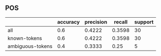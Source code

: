 
## POS

|                  | accuracy | precision | recall | support |
|------------------|----------|-----------|--------|---------|
| all              | 0.6      | 0.4222    | 0.3598 | 30      |
| known-tokens     | 0.6      | 0.4222    | 0.3598 | 30      |
| ambiguous-tokens | 0.4      | 0.3333    | 0.25   | 5       |

